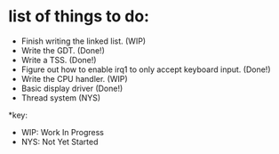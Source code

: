 # list of things to do:
- Finish writing the linked list.													      (WIP)
-	Write the GDT. 																		            (Done!)
- Write a TSS.																			            (Done!)
- Figure out how to enable irq1 to only accept keyboard input.  (Done!)
- Write the CPU handler.															          (WIP)
- Basic display driver																          (Done!)
- Thread system                                                 (NYS)

*key:
  - WIP: Work In Progress
  - NYS: Not Yet Started
